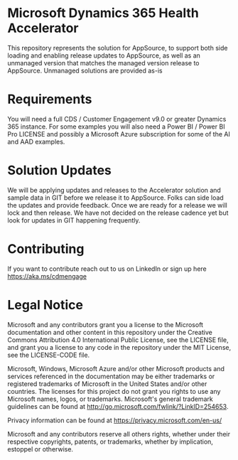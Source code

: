 
# Microsoft Dynamics 365 Health Accelerator

This repository represents the solution for AppSource, to support both side loading and enabling release updates to AppSource, as well as an unmanaged version that matches the managed version release to AppSource. Unmanaged solutions are provided as-is

# Requirements

You will need a full CDS / Customer Engagement v9.0 or greater Dynamics 365 instance. For some examples you will also need a Power BI / Power BI Pro LICENSE and possibly a Microsoft Azure subscription for some of the AI and AAD examples.

# Solution Updates

We will be applying updates and releases to the Accelerator solution and sample data in GIT before we release it to AppSource. Folks can side load the updates and provide feedback. Once we are ready for a release we will lock and then release. We have not decided on the release cadence yet but look for updates in GIT happening frequently.

# Contributing

If you want to contribute reach out to us on LinkedIn or sign up here https://aka.ms/cdmengage 

# Legal Notice

Microsoft and any contributors grant you a license to the Microsoft documentation and other content in this repository under the Creative Commons Attribution 4.0 International Public License, see the LICENSE file, and grant you a license to any code in the repository under the MIT License, see the LICENSE-CODE file.

Microsoft, Windows, Microsoft Azure and/or other Microsoft products and services referenced in the documentation may be either trademarks or registered trademarks of Microsoft in the United States and/or other countries. The licenses for this project do not grant you rights to use any Microsoft names, logos, or trademarks. Microsoft's general trademark guidelines can be found at http://go.microsoft.com/fwlink/?LinkID=254653.

Privacy information can be found at https://privacy.microsoft.com/en-us/

Microsoft and any contributors reserve all others rights, whether under their respective copyrights, patents, or trademarks, whether by implication, estoppel or otherwise.
